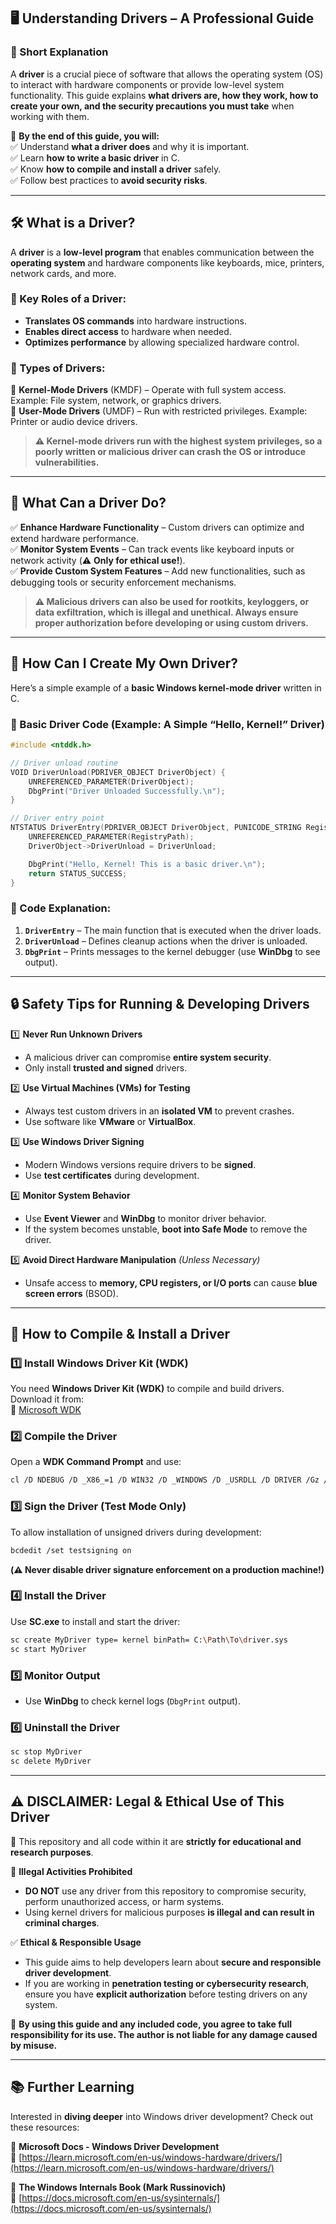 ## **🖥️ Understanding Drivers – A Professional Guide**  

### **📌 Short Explanation**  
A **driver** is a crucial piece of software that allows the operating system (OS) to interact with hardware components or provide low-level system functionality. This guide explains **what drivers are, how they work, how to create your own, and the security precautions you must take** when working with them.  

🚀 **By the end of this guide, you will:**  
✅ Understand **what a driver does** and why it is important.  
✅ Learn **how to write a basic driver** in C.  
✅ Know **how to compile and install a driver** safely.  
✅ Follow best practices to **avoid security risks**.  

---

## **🛠️ What is a Driver?**  
A **driver** is a **low-level program** that enables communication between the **operating system** and hardware components like keyboards, mice, printers, network cards, and more.  

### **📌 Key Roles of a Driver:**  
- **Translates OS commands** into hardware instructions.  
- **Enables direct access** to hardware when needed.  
- **Optimizes performance** by allowing specialized hardware control.  

### **📌 Types of Drivers:**  
🔹 **Kernel-Mode Drivers** (KMDF) – Operate with full system access. Example: File system, network, or graphics drivers.  
🔹 **User-Mode Drivers** (UMDF) – Run with restricted privileges. Example: Printer or audio device drivers.  

> **⚠️ Kernel-mode drivers run with the highest system privileges, so a poorly written or malicious driver can crash the OS or introduce vulnerabilities.**  

---

## **🎯 What Can a Driver Do?**  

✅ **Enhance Hardware Functionality** – Custom drivers can optimize and extend hardware performance.  
✅ **Monitor System Events** – Can track events like keyboard inputs or network activity (⚠️ **Only for ethical use!**).  
✅ **Provide Custom System Features** – Add new functionalities, such as debugging tools or security enforcement mechanisms.  

> **⚠️ Malicious drivers can also be used for rootkits, keyloggers, or data exfiltration, which is illegal and unethical. Always ensure proper authorization before developing or using custom drivers.**  

---

## **📝 How Can I Create My Own Driver?**  
Here’s a simple example of a **basic Windows kernel-mode driver** written in C.  

### **🔹 Basic Driver Code (Example: A Simple “Hello, Kernel!” Driver)**
```c
#include <ntddk.h>

// Driver unload routine
VOID DriverUnload(PDRIVER_OBJECT DriverObject) {
    UNREFERENCED_PARAMETER(DriverObject);
    DbgPrint("Driver Unloaded Successfully.\n");
}

// Driver entry point
NTSTATUS DriverEntry(PDRIVER_OBJECT DriverObject, PUNICODE_STRING RegistryPath) {
    UNREFERENCED_PARAMETER(RegistryPath);
    DriverObject->DriverUnload = DriverUnload;

    DbgPrint("Hello, Kernel! This is a basic driver.\n");
    return STATUS_SUCCESS;
}
```

### **📌 Code Explanation:**
1. **`DriverEntry`** – The main function that is executed when the driver loads.  
2. **`DriverUnload`** – Defines cleanup actions when the driver is unloaded.  
3. **`DbgPrint`** – Prints messages to the kernel debugger (use **WinDbg** to see output).  

---

## **🔒 Safety Tips for Running & Developing Drivers**  

1️⃣ **Never Run Unknown Drivers**  
   - A malicious driver can compromise **entire system security**.  
   - Only install **trusted and signed** drivers.  

2️⃣ **Use Virtual Machines (VMs) for Testing**  
   - Always test custom drivers in an **isolated VM** to prevent crashes.  
   - Use software like **VMware** or **VirtualBox**.  

3️⃣ **Use Windows Driver Signing**  
   - Modern Windows versions require drivers to be **signed**.  
   - Use **test certificates** during development.  

4️⃣ **Monitor System Behavior**  
   - Use **Event Viewer** and **WinDbg** to monitor driver behavior.  
   - If the system becomes unstable, **boot into Safe Mode** to remove the driver.  

5️⃣ **Avoid Direct Hardware Manipulation** *(Unless Necessary)*  
   - Unsafe access to **memory, CPU registers, or I/O ports** can cause **blue screen errors** (BSOD).  

---

## **🔧 How to Compile & Install a Driver**  

### **1️⃣ Install Windows Driver Kit (WDK)**  
You need **Windows Driver Kit (WDK)** to compile and build drivers. Download it from:  
🔗 [Microsoft WDK](https://learn.microsoft.com/en-us/windows-hardware/drivers/download-the-wdk)  

### **2️⃣ Compile the Driver**  
Open a **WDK Command Prompt** and use:  
```sh
cl /D NDEBUG /D _X86_=1 /D WIN32 /D _WINDOWS /D _USRDLL /D DRIVER /Gz /Zi /W3 /GX /FD /c /TC driver.c
```

### **3️⃣ Sign the Driver (Test Mode Only)**  
To allow installation of unsigned drivers during development:  
```sh
bcdedit /set testsigning on
```
**(⚠️ Never disable driver signature enforcement on a production machine!)**  

### **4️⃣ Install the Driver**  
Use **SC.exe** to install and start the driver:  
```sh
sc create MyDriver type= kernel binPath= C:\Path\To\driver.sys
sc start MyDriver
```

### **5️⃣ Monitor Output**  
- Use **WinDbg** to check kernel logs (`DbgPrint` output).  

### **6️⃣ Uninstall the Driver**  
```sh
sc stop MyDriver
sc delete MyDriver
```

---

## **⚠️ DISCLAIMER: Legal & Ethical Use of This Driver**  

📌 This repository and all code within it are **strictly for educational and research purposes**.  

🚫 **Illegal Activities Prohibited**  
- **DO NOT** use any driver from this repository to compromise security, perform unauthorized access, or harm systems.  
- Using kernel drivers for malicious purposes **is illegal and can result in criminal charges**.  

✅ **Ethical & Responsible Usage**  
- This guide aims to help developers learn about **secure and responsible driver development**.  
- If you are working in **penetration testing or cybersecurity research**, ensure you have **explicit authorization** before testing drivers on any system.  

📢 **By using this guide and any included code, you agree to take full responsibility for its use. The author is not liable for any damage caused by misuse.**  

---

## **📚 Further Learning**  
Interested in **diving deeper** into Windows driver development? Check out these resources:  

🔹 **Microsoft Docs - Windows Driver Development**  
🔗 [https://learn.microsoft.com/en-us/windows-hardware/drivers/](https://learn.microsoft.com/en-us/windows-hardware/drivers/)  

🔹 **The Windows Internals Book (Mark Russinovich)**  
🔗 [https://docs.microsoft.com/en-us/sysinternals/](https://docs.microsoft.com/en-us/sysinternals/)  